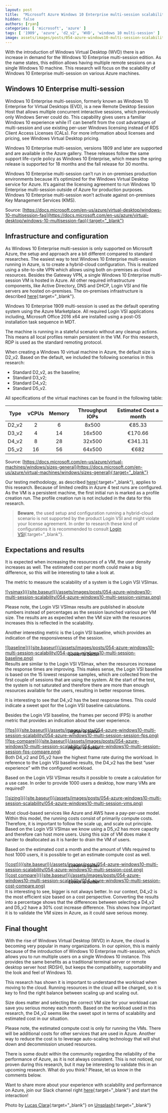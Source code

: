 ```yaml
---
layout: post
title:  "Microsoft Azure Windows 10 Enterprise multi-session scalability"
hidden: false
authors: [ryan]
categories: [ 'microsoft', 'azure' ]
tags: [ '1909', 'azure', 'd2_v2', 'WVD', 'windows 10 multi-session' ]
image: assets/images/posts/054-azure-windows10-multi-session-scalability/054-azure-windows10-multi-session-feature-image.png
---
```

With the introduction of Windows Virtual Desktop (WVD) there is an increase in demand for the Windows 10 Enterprise multi-session edition. As the name states, this edition allows having multiple remote sessions on a single Windows 10 machine. This research will focus on the scalability of Windows 10 Enterprise multi-session on various Azure machines.

## Windows 10 Enterprise multi-session
Windows 10 Enterprise multi-session, formerly known as Windows 10 Enterprise for Virtual Desktops (EVD), is a new Remote Desktop Session Host that allows multiple concurrent interactive sessions, which previously only Windows Server could do. This capability gives users a familiar Windows 10 experience while IT can benefit from the cost advantages of multi-session and use existing per-user Windows licensing instead of RDS Client Access Licenses (CALs). For more information about licenses and pricing, see Windows Virtual Desktop pricing.

Windows 10 Enterprise multi-session, versions 1809 and later are supported and are available in the Azure gallery. These releases follow the same support life-cycle policy as Windows 10 Enterprise, which means the spring release is supported for 18 months and the fall release for 30 months.

Windows 10 Enterprise multi-session can’t run in on-premises production environments because it’s optimized for the Windows Virtual Desktop service for Azure. It’s against the licensing agreement to run Windows 10 Enterprise multi-session outside of Azure for production purposes. Windows 10 Enterprise multi-session won’t activate against on-premises Key Management Services (KMS).

Source: [https://docs.microsoft.com/en-us/azure/virtual-desktop/windows-10-multisession-faq](https://docs.microsoft.com/en-us/azure/virtual-desktop/windows-10-multisession-faq){:target="_blank"}

## Infrastructure and configuration
As Windows 10 Enterprise multi-session is only supported on Microsoft Azure, the setup and approach are a bit different compared to standard researches. The easiest way to test Windows 10 Enterprise multi-session running in Azure, is to create a hybrid-cloud configuration. This is realized using a site-to-site VPN which allows using both on-premises as cloud resources. Besides the Gateway VPN, a single Windows 10 Enterprise multi-session VM is hosted in Azure. All other required infrastructure components, like Active Directory, DNS and DHCP, Login VSI and file servers are hosted on-premises. The on-premises infrastructure is described [here]({{site.baseurl}}/architecture-and-hardware-setup-overview-2018){:target="_blank"}.

Windows 10 Enterprise 1909 multi-session is used as the default operating system using the Azure Marketplace. All required Login VSI applications including, Microsoft Office 2016 x64 are installed using a post-OS installation task sequence in MDT.

The machine is running in a stateful scenario without any cleanup actions. This means all local profiles remain persistent in the VM. For this research, RDP is used as the standard remoting protocol.

When creating a Windows 10 virtual machine in Azure, the default size is D2_v2. Based on the default, we included the following scenarios in this research:

  * Standard D2_v2, as the baseline;
  * Standard D3_v2;
  * Standard D4_v2;
  * Standard D5_v2.

All specifications of the virtual machines can be found in the following table:


| Type          | vCPUs         | Memory | Throughput IOPs | Estimated Cost a month |
| ------------- |:-------------:| :-----:|:---------------:| :---------------------:|
| D2_v2         | 2             | 6      | 8x500           | €85.33                 |
| D3_v2         | 4             | 14     | 16x500          | €170.66                |
| D4_v2         | 8             | 28     | 32x500          | €341.31                |
| D5_v2         | 16            | 56     | 64x500          | €682                   |

Source: [https://docs.microsoft.com/en-us/azure/virtual-machines/windows/sizes-general](https://docs.microsoft.com/en-us/azure/virtual-machines/windows/sizes-general){:target="_blank"}

Our testing methodology, as described [here]({{site.baseurl}}/insight-in-the-testing-methodology){:target="_blank"}, applies to this research. Because of limited credits in Azure 4 test runs are configured. As the VM is a persistent machine, the first initial run is marked as a profile creation run. The profile creation run is not included in the data for this research.

> **Beware**, the used setup and configuration running a hybrid-cloud scenario is not supported by the product Login VSI and might violate your license agreement. In order to research these kind of configurations it is recommended to consult [Login VSI](https://www.loginvsi.com/contact){:target="_blank"}.

## Expectations and results

It is expected when increasing the resources of a VM, the user density increases as well. The estimated cost per month could make a big difference, so this will be interesting to take a look at.

The metric to measure the scalability of a system is the Login VSI VSImax.

<a href="{{site.baseurl}}/assets/images/posts/054-azure-windows10-multi-session-scalability/054-azure-windows10-multi-session-vsimax.png" data-lightbox="vsimax">
![vsimax]({{site.baseurl}}/assets/images/posts/054-azure-windows10-multi-session-scalability/054-azure-windows10-multi-session-vsimax.png)
</a>

Please note, the Login VSI VSImax results are published in absolute numbers instead of percentages as the session launched various per VM size. The results are as expected when the VM size with the resources increases this is reflected in the scalability.

Another interesting metric is the Login VSI baseline, which provides an indication of the responsiveness of the session.

<a href="{{site.baseurl}}/assets/images/posts/054-azure-windows10-multi-session-scalability/054-azure-windows10-multi-session-baseline.png" data-lightbox="baseline">
![baseline]({{site.baseurl}}/assets/images/posts/054-azure-windows10-multi-session-scalability/054-azure-windows10-multi-session-baseline.png)
</a>
<p align="center" style="margin-top: -30px;" >
  <i>Lower is better</i>
</p>


Results are similar to the Login VSI VSImax, when the resources increase the response times are improving. This makes sense, the Login VSI baseline is based on the 15 lowest response samples, which are collected from the first couple of sessions that are using the system. At the start of the test, the system is not saturated and therefore there are more than enough resources available for the users, resulting in better response times.

It is interesting to see that D4_v2 has the best response times. This could indicate a sweet spot for the Login VSI baseline calculations.

Besides the Login VSI baseline, the frames per second (FPS) is another metric that provides an indication about the user experience.

<a href="{{site.baseurl}}/assets/images/posts/054-azure-windows10-multi-session-scalability/054-azure-windows10-multi-session-session-fps.png" data-lightbox="fps">
![fps]({{site.baseurl}}/assets/images/posts/054-azure-windows10-multi-session-scalability/054-azure-windows10-multi-session-session-fps.png)
</a>
<p align="center" style="margin-top: -30px;" >
  <i>Higher is better</i>
</p>

<a href="{{site.baseurl}}/assets/images/posts/054-azure-windows10-multi-session-scalability/054-azure-windows10-multi-session-session-fps-compare.png" data-lightbox="fps-compare">
![fps-compare]({{site.baseurl}}/assets/images/posts/054-azure-windows10-multi-session-scalability/054-azure-windows10-multi-session-session-fps-compare.png)
</a>
<p align="center" style="margin-top: -30px;" >
  <i>Higher is better</i>
</p>
Both D4_v2 and D5_v2 have the highest frame rate during the workload. In reference to the Login VSI baseline results, the D4_v2 has the best “user experience” with the configured workload.

Based on the Login VSI VSImax results it possible to create a calculation for a use case. In order to provide 1000 users a desktop, how many VMs are required?

<a href="{{site.baseurl}}/assets/images/posts/054-azure-windows10-multi-session-scalability/054-azure-windows10-multi-session-vms.png" data-lightbox="sizing">
![sizing]({{site.baseurl}}/assets/images/posts/054-azure-windows10-multi-session-scalability/054-azure-windows10-multi-session-vms.png)
</a>

Most cloud-based services like Azure and AWS have a pay-per-use model. Within this model, the running costs consist of primarily compute costs. Therefore, it is important to follow the scale up, and scale out principle. Based on the Login VSI VSImax we know using a D5_v2 has more capacity and therefore can host more users. Using this size of VM does make it harder to deallocated as it is harder to drain the VM of users.

Based on the estimated cost a month and the amount of VMs required to host 1000 users, it is possible to get an estimate compute cost as well.

<a href="{{site.baseurl}}/assets/images/posts/054-azure-windows10-multi-session-scalability/054-azure-windows10-multi-session-cost.png" data-lightbox="cost">
![cost]({{site.baseurl}}/assets/images/posts/054-azure-windows10-multi-session-scalability/054-azure-windows10-multi-session-cost.png)
</a>
<p align="center" style="margin-top: -30px;" >
  <i>Lower is better</i>
</p>

<a href="{{site.baseurl}}/assets/images/posts/054-azure-windows10-multi-session-scalability/054-azure-windows10-multi-session-cost-compare.png" data-lightbox="cost compare">
![cost compare]({{site.baseurl}}/assets/images/posts/054-azure-windows10-multi-session-scalability/054-azure-windows10-multi-session-cost-compare.png)
</a>
<p align="center" style="margin-top: -30px;" >
  <i>Lower is better</i>
</p>
It is interesting to see, bigger is not always better. In our context, D4_v2 is the most efficient size based on a cost perspective. Converting the results into a percentage shows that the differences between selecting a D4_v2 and D5_v2 have a 30% cost increase difference. This shows how important it is to validate the VM sizes in Azure, as it could save serious money.

## Final thought
With the rise of Windows Virtual Desktop (WVD) in Azure, the cloud is becoming very popular in many organizations. In our opinion, this is mainly because of the introduction of Windows 10 Enterprise multi-session, which allows you to run multiple users on a single Windows 10 instance. This provides the same benefits as a traditional terminal server or remote desktop server host (RDSH), but keeps the compatibility, supportability and the look and feel of Windows 10.

This research has shown it is important to understand the workload when moving to the cloud. Running resources in the cloud will be charged, so it is key to find the right balance between scaling up and scaling out.

Size does matter and selecting the correct VM size for your workload can save you serious money each month. Based on the workload used in this research, the D4_v2 seems like the sweet spot in terms of scalability and estimated cost in our situation.

Please note, the estimated compute cost is only for running the VMs. There will be additional costs for other services that are used in Azure. Another way to reduce the cost is to leverage auto-scaling technology that will shut down and decommission unused resources.

There is some doubt within the community regarding the reliability of the performance of Azure, as it is not always consistent. This is not noticed, nor proven during this research, but it may be interesting to validate this in an upcoming research. What do you think? Please, let us know in the comments below.

Want to share more about your experience with scalability and performance on Azure, join our Slack channel right [here](https://{{site.title}}.slack.com){:target="_blank"} and start the interaction!

Photo by [Lucas Clara](https://unsplash.com/@lux17?utm_source=unsplash&utm_medium=referral&utm_content=creditCopyText){:target="_blank"} on [Unsplash](https://unsplash.com/s/photos/cloud-scale?utm_source=unsplash&utm_medium=referral&utm_content=creditCopyText){:target="_blank"}
